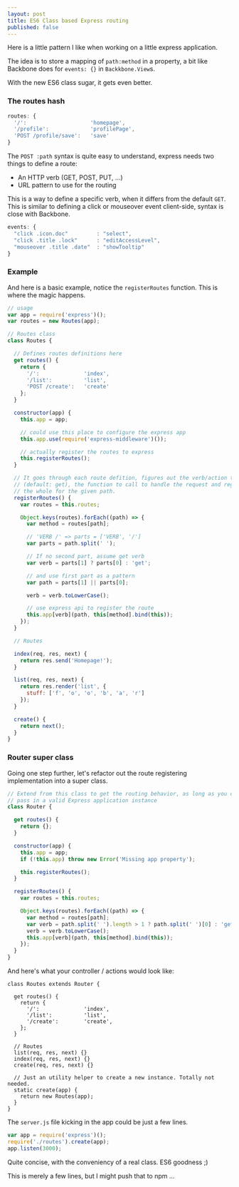 ```yaml
---
layout: post
title: ES6 Class based Express routing
published: false
---
```


Here is a little pattern I like when working on a little express application.

The idea is to store a mapping of `path:method` in a property, a bit like
Backbone does for `events: {}` in `Backkbone.View`s.

With the new ES6 class sugar, it gets even better.

### The routes hash

```js
routes: {
  '/':                    'homepage',
  '/profile':             'profilePage',
  'POST /profile/save':   'save'
}
```

The `POST :path` syntax is quite easy to understand, express needs two things
to define a route:

- An HTTP verb (GET, POST, PUT, ...)
- URL pattern to use for the routing

This is a way to define a specific verb, when it differs from the default
`GET`. This is similar to defining a click or mouseover event client-side,
syntax is close with Backbone.


```js
events: {
  "click .icon.doc"         : "select",
  "click .title .lock"      : "editAccessLevel",
  "mouseover .title .date"  : "showTooltip"
}
```

### Example

And here is a basic example, notice the `registerRoutes` function. This is
where the magic happens.

```js
// usage
var app = require('express')();
var routes = new Routes(app);

// Routes class
class Routes {

  // Defines routes definitions here
  get routes() {
    return {
      '/':              'index',
      '/list':          'list',
      'POST /create':   'create'
    };
  }

  constructor(app) {
    this.app = app;

    // could use this place to configure the express app
    this.app.use(require('express-middleware')());

    // actually register the routes to express
    this.registerRoutes();
  }

  // It goes through each route defition, figures out the verb/action to use
  // (default: get), the function to call to handle the request and registers
  // the whole for the given path.
  registerRoutes() {
    var routes = this.routes;

    Object.keys(routes).forEach((path) => {
      var method = routes[path];

      // 'VERB /' => parts = ['VERB', '/']
      var parts = path.split(' ');

      // If no second part, assume get verb
      var verb = parts[1] ? parts[0] : 'get';

      // and use first part as a pattern
      var path = parts[1] || parts[0];

      verb = verb.toLowerCase();

      // use express api to register the route
      this.app[verb](path, this[method].bind(this));
    });
  }

  // Routes

  index(req, res, next) {
    return res.send('Homepage!');
  }

  list(req, res, next) {
    return res.render('list', {
      stuff: ['f', 'o', 'o', 'b', 'a', 'r']
    });
  }

  create() {
    return next();
  }
}
```

### Router super class

Going one step further, let's refactor out the route registering implementation
into a super class.

```js
// Extend from this class to get the routing behavior, as long as you correctly
// pass in a valid Express application instance
class Router {

  get routes() {
    return {};
  }

  constructor(app) {
    this.app = app;
    if (!this.app) throw new Error('Missing app property');

    this.registerRoutes();
  }

  registerRoutes() {
    var routes = this.routes;

    Object.keys(routes).forEach((path) => {
      var method = routes[path];
      var verb = path.split(' ').length > 1 ? path.split(' ')[0] : 'get';
      verb = verb.toLowerCase();
      this.app[verb](path, this[method].bind(this));
    });
  }
}
```

And here's what your controller / actions would look like:

```
class Routes extends Router {

  get routes() {
    return {
      '/':              'index',
      '/list':          'list',
      '/create':        'create',
    };
  }

  // Routes
  list(req, res, next) {}
  index(req, res, next) {}
  create(req, res, next) {}

  // Just an utility helper to create a new instance. Totally not needed.
  static create(app) {
    return new Routes(app);
  }
}
```

The `server.js` file kicking in the app could be just a few lines.

```js
var app = require('express')();
require('./routes').create(app);
app.listen(3000);
```

Quite concise, with the conveniency of a real class. ES6 goodness ;)

This is merely a few lines, but I might push that to npm ...
